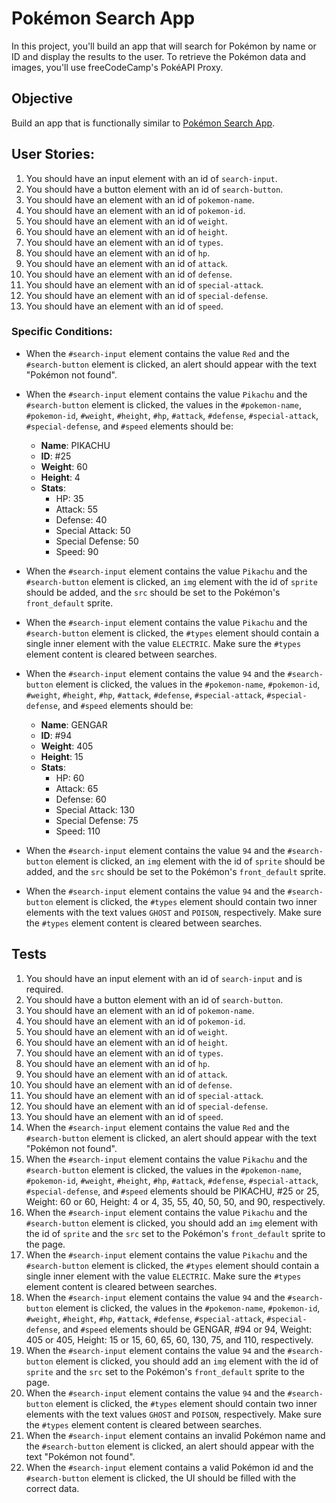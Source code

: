 # Pokémon Search App

In this project, you'll build an app that will search for Pokémon by name or ID and display the results to the user. To retrieve the Pokémon data and images, you'll use freeCodeCamp's PokéAPI Proxy.

## Objective
Build an app that is functionally similar to [Pokémon Search App](https://pokemon-search-app.freecodecamp.rocks).

## User Stories:

1. You should have an input element with an id of `search-input`.
2. You should have a button element with an id of `search-button`.
3. You should have an element with an id of `pokemon-name`.
4. You should have an element with an id of `pokemon-id`.
5. You should have an element with an id of `weight`.
6. You should have an element with an id of `height`.
7. You should have an element with an id of `types`.
8. You should have an element with an id of `hp`.
9. You should have an element with an id of `attack`.
10. You should have an element with an id of `defense`.
11. You should have an element with an id of `special-attack`.
12. You should have an element with an id of `special-defense`.
13. You should have an element with an id of `speed`.

### Specific Conditions:

- When the `#search-input` element contains the value `Red` and the `#search-button` element is clicked, an alert should appear with the text "Pokémon not found".
- When the `#search-input` element contains the value `Pikachu` and the `#search-button` element is clicked, the values in the `#pokemon-name`, `#pokemon-id`, `#weight`, `#height`, `#hp`, `#attack`, `#defense`, `#special-attack`, `#special-defense`, and `#speed` elements should be:

    - **Name**: PIKACHU
    - **ID**: #25
    - **Weight**: 60
    - **Height**: 4
    - **Stats**: 
        - HP: 35
        - Attack: 55
        - Defense: 40
        - Special Attack: 50
        - Special Defense: 50
        - Speed: 90
    
- When the `#search-input` element contains the value `Pikachu` and the `#search-button` element is clicked, an `img` element with the id of `sprite` should be added, and the `src` should be set to the Pokémon's `front_default` sprite.
- When the `#search-input` element contains the value `Pikachu` and the `#search-button` element is clicked, the `#types` element should contain a single inner element with the value `ELECTRIC`. Make sure the `#types` element content is cleared between searches.

- When the `#search-input` element contains the value `94` and the `#search-button` element is clicked, the values in the `#pokemon-name`, `#pokemon-id`, `#weight`, `#height`, `#hp`, `#attack`, `#defense`, `#special-attack`, `#special-defense`, and `#speed` elements should be:

    - **Name**: GENGAR
    - **ID**: #94
    - **Weight**: 405
    - **Height**: 15
    - **Stats**:
        - HP: 60
        - Attack: 65
        - Defense: 60
        - Special Attack: 130
        - Special Defense: 75
        - Speed: 110

- When the `#search-input` element contains the value `94` and the `#search-button` element is clicked, an `img` element with the id of `sprite` should be added, and the `src` should be set to the Pokémon's `front_default` sprite.
- When the `#search-input` element contains the value `94` and the `#search-button` element is clicked, the `#types` element should contain two inner elements with the text values `GHOST` and `POISON`, respectively. Make sure the `#types` element content is cleared between searches.

## Tests

1. You should have an input element with an id of `search-input` and is required.
2. You should have a button element with an id of `search-button`.
3. You should have an element with an id of `pokemon-name`.
4. You should have an element with an id of `pokemon-id`.
5. You should have an element with an id of `weight`.
6. You should have an element with an id of `height`.
7. You should have an element with an id of `types`.
8. You should have an element with an id of `hp`.
9. You should have an element with an id of `attack`.
10. You should have an element with an id of `defense`.
11. You should have an element with an id of `special-attack`.
12. You should have an element with an id of `special-defense`.
13. You should have an element with an id of `speed`.
14. When the `#search-input` element contains the value `Red` and the `#search-button` element is clicked, an alert should appear with the text "Pokémon not found".
15. When the `#search-input` element contains the value `Pikachu` and the `#search-button` element is clicked, the values in the `#pokemon-name`, `#pokemon-id`, `#weight`, `#height`, `#hp`, `#attack`, `#defense`, `#special-attack`, `#special-defense`, and `#speed` elements should be PIKACHU, #25 or 25, Weight: 60 or 60, Height: 4 or 4, 35, 55, 40, 50, 50, and 90, respectively.
16. When the `#search-input` element contains the value `Pikachu` and the `#search-button` element is clicked, you should add an `img` element with the id of `sprite` and the `src` set to the Pokémon's `front_default` sprite to the page.
17. When the `#search-input` element contains the value `Pikachu` and the `#search-button` element is clicked, the `#types` element should contain a single inner element with the value `ELECTRIC`. Make sure the `#types` element content is cleared between searches.
18. When the `#search-input` element contains the value `94` and the `#search-button` element is clicked, the values in the `#pokemon-name`, `#pokemon-id`, `#weight`, `#height`, `#hp`, `#attack`, `#defense`, `#special-attack`, `#special-defense`, and `#speed` elements should be GENGAR, #94 or 94, Weight: 405 or 405, Height: 15 or 15, 60, 65, 60, 130, 75, and 110, respectively.
19. When the `#search-input` element contains the value `94` and the `#search-button` element is clicked, you should add an `img` element with the id of `sprite` and the `src` set to the Pokémon's `front_default` sprite to the page.
20. When the `#search-input` element contains the value `94` and the `#search-button` element is clicked, the `#types` element should contain two inner elements with the text values `GHOST` and `POISON`, respectively. Make sure the `#types` element content is cleared between searches.
21. When the `#search-input` element contains an invalid Pokémon name and the `#search-button` element is clicked, an alert should appear with the text "Pokémon not found".
22. When the `#search-input` element contains a valid Pokémon id and the `#search-button` element is clicked, the UI should be filled with the correct data.
